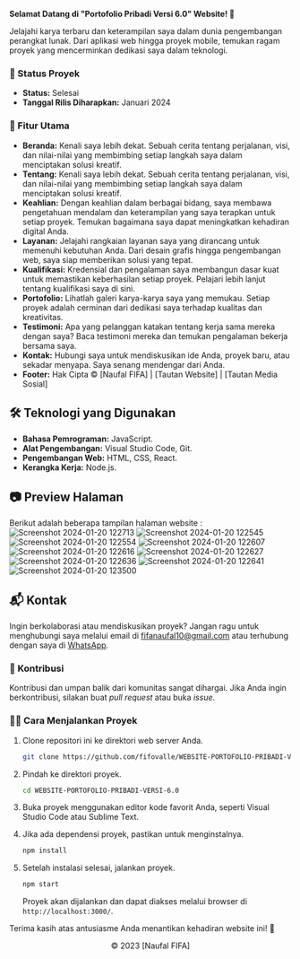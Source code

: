 **Selamat Datang di "Portofolio Pribadi Versi 6.0" Website! 🚀**

Jelajahi karya terbaru dan keterampilan saya dalam dunia pengembangan perangkat lunak. Dari aplikasi web hingga proyek mobile, temukan ragam proyek yang mencerminkan dedikasi saya dalam teknologi.

### 🚧 Status Proyek

- **Status:** Selesai
- **Tanggal Rilis Diharapkan:** Januari 2024

### 🚀 Fitur Utama

- **Beranda:** Kenali saya lebih dekat. Sebuah cerita tentang perjalanan, visi, dan nilai-nilai yang membimbing setiap langkah saya dalam menciptakan solusi kreatif.
- **Tentang:** Kenali saya lebih dekat. Sebuah cerita tentang perjalanan, visi, dan nilai-nilai yang membimbing setiap langkah saya dalam menciptakan solusi kreatif.
- **Keahlian:** Dengan keahlian dalam berbagai bidang, saya membawa pengetahuan mendalam dan keterampilan yang saya terapkan untuk setiap proyek. Temukan bagaimana saya dapat meningkatkan kehadiran digital Anda.
- **Layanan:** Jelajahi rangkaian layanan saya yang dirancang untuk memenuhi kebutuhan Anda. Dari desain grafis hingga pengembangan web, saya siap memberikan solusi yang tepat.
- **Kualifikasi:** Kredensial dan pengalaman saya membangun dasar kuat untuk memastikan keberhasilan setiap proyek. Pelajari lebih lanjut tentang kualifikasi saya di sini.
- **Portofolio:** Lihatlah galeri karya-karya saya yang memukau. Setiap proyek adalah cerminan dari dedikasi saya terhadap kualitas dan kreativitas.
- **Testimoni:** Apa yang pelanggan katakan tentang kerja sama mereka dengan saya? Baca testimoni mereka dan temukan pengalaman bekerja bersama saya.
- **Kontak:** Hubungi saya untuk mendiskusikan ide Anda, proyek baru, atau sekadar menyapa. Saya senang mendengar dari Anda.
- **Footer:** Hak Cipta © [Naufal FIFA] | [Tautan Website] | [Tautan Media Sosial]

## 🛠️ Teknologi yang Digunakan

- **Bahasa Pemrograman:** JavaScript.
- **Alat Pengembangan:** Visual Studio Code, Git.
- **Pengembangan Web:** HTML, CSS, React.
- **Kerangka Kerja:** Node.js.

## 📷 Preview Halaman

Berikut adalah beberapa tampilan halaman website :
![Screenshot 2024-01-20 122713](https://github.com/fifovalle/WEBSITE-PORTOFOLIO-PRIBADI-VERSI-6.0/assets/90078068/93987595-1d0d-4c25-a868-3f27ef797b84)
![Screenshot 2024-01-20 122545](https://github.com/fifovalle/WEBSITE-PORTOFOLIO-PRIBADI-VERSI-6.0/assets/90078068/b39c2d79-4a77-403c-b7b1-ae290b0bd256)
![Screenshot 2024-01-20 122554](https://github.com/fifovalle/WEBSITE-PORTOFOLIO-PRIBADI-VERSI-6.0/assets/90078068/47a00838-b827-42ec-853d-f65c8df9f277)
![Screenshot 2024-01-20 122607](https://github.com/fifovalle/WEBSITE-PORTOFOLIO-PRIBADI-VERSI-6.0/assets/90078068/f3cb5ba4-38ef-47d1-ae42-58a7369d6a42)
![Screenshot 2024-01-20 122616](https://github.com/fifovalle/WEBSITE-PORTOFOLIO-PRIBADI-VERSI-6.0/assets/90078068/b3d3508a-dff9-4c52-9581-94b4b4d99ac6)
![Screenshot 2024-01-20 122627](https://github.com/fifovalle/WEBSITE-PORTOFOLIO-PRIBADI-VERSI-6.0/assets/90078068/fa7e5852-4529-4705-9a62-15814d67dd1f)
![Screenshot 2024-01-20 122636](https://github.com/fifovalle/WEBSITE-PORTOFOLIO-PRIBADI-VERSI-6.0/assets/90078068/23645758-3412-4c00-913e-7d4d0320fa92)
![Screenshot 2024-01-20 122641](https://github.com/fifovalle/WEBSITE-PORTOFOLIO-PRIBADI-VERSI-6.0/assets/90078068/a4a10e58-e457-43b8-9ac5-e36710779314)
![Screenshot 2024-01-20 123500](https://github.com/fifovalle/WEBSITE-PORTOFOLIO-PRIBADI-VERSI-6.0/assets/90078068/f5fea85f-b6d5-417a-b24e-af7c690b2d69)

## 📬 Kontak

Ingin berkolaborasi atau mendiskusikan proyek? Jangan ragu untuk menghubungi saya melalui email di [fifanaufal10@gmail.com](mailto:fifanaufal10@gmail.com) atau terhubung dengan saya di [WhatsApp](https://wa.me/+6282318334287).

### 🙏 Kontribusi

Kontribusi dan umpan balik dari komunitas sangat dihargai. Jika Anda ingin berkontribusi, silakan buat _pull request_ atau buka _issue_.

### 👨‍💻 Cara Menjalankan Proyek

1. Clone repositori ini ke direktori web server Anda.

   ```bash
   git clone https://github.com/fifovalle/WEBSITE-PORTOFOLIO-PRIBADI-VERSI-6.0.git
   ```

2. Pindah ke direktori proyek.

   ```bash
   cd WEBSITE-PORTOFOLIO-PRIBADI-VERSI-6.0
   ```

3. Buka proyek menggunakan editor kode favorit Anda, seperti Visual Studio Code atau Sublime Text.

4. Jika ada dependensi proyek, pastikan untuk menginstalnya.

   ```bash
   npm install
   ```

5. Setelah instalasi selesai, jalankan proyek.

   ```bash
   npm start
   ```

   Proyek akan dijalankan dan dapat diakses melalui browser di `http://localhost:3000/`.

Terima kasih atas antusiasme Anda menantikan kehadiran website ini! 🙌

<div align="center">
  &copy; 2023 [Naufal FIFA]
</div>
